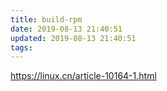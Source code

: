 ```yaml
---
title: build-rpm
date: 2019-08-13 21:40:51
updated: 2019-08-13 21:40:51
tags:
---
```

https://linux.cn/article-10164-1.html